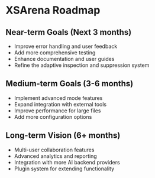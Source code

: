 # XSArena Roadmap

## Near-term Goals (Next 3 months)
- Improve error handling and user feedback
- Add more comprehensive testing
- Enhance documentation and user guides
- Refine the adaptive inspection and suppression system

## Medium-term Goals (3-6 months)
- Implement advanced mode features
- Expand integration with external tools
- Improve performance for large files
- Add more configuration options

## Long-term Vision (6+ months)
- Multi-user collaboration features
- Advanced analytics and reporting
- Integration with more AI backend providers
- Plugin system for extending functionality
